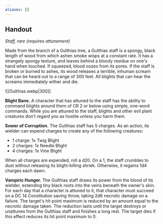 ```yaml
---
aliases: []
---
```


## Handout
_Staff, rare (requires attunement)_

Made from the branch of a Gulthias tree, a Gulthias staff is a spongy, black length of wood from which ashen smoke wisps at a constant rate. It has a strangely spongy texture, and leaves behind a bloody residue on one's hand when touched. If squeezed, blood oozes from its pores. If the staff is broken or burned to ashes, its wood releases a terrible, inhuman scream that can be heard out to a range of 300 feet. All blights that can hear the screams immediately wither and die.

![[Gulthias.webp|300]]

**Blight Bane.** A character that has attuned to the staff has the ability to command blights around them of CR 2 or below using simple, one-word commands. While you are attuned to the staff, blights and other evil plant creatures don’t regard you as hostile unless you harm them.

**Sower of Corruption.** The Gulthias staff has 5 charges. As an action, its wielder can expend charges to create any of the following creatures:
- 1 charge: 1x Twig Blight
- 2 charges: 1x Needle Blight
- 4 charges: 1x Vine Blight

When all charges are expended, roll a d20. On a 1, the staff crumbles to dust without releasing its blight-killing shriek. Otherwise, it regains 1d4 charges each dawn.

**Vampiric Hunger.** The Gulthias staff draws its power from the blood of its wielder, extending tiny black roots into the veins beneath the owner's skin. For each day that a character is attuned to it, that character must succeed on a DC 14 Constitution saving throw, taking 2d6 necrotic damage on a failure. The target's hit point maximum is reduced by an amount equal to the necrotic damage taken. The reduction lasts until the target destroys or unattunes from the Gulthias staff and finishes a long rest. The target dies if this effect reduces its hit point maximum to 0.